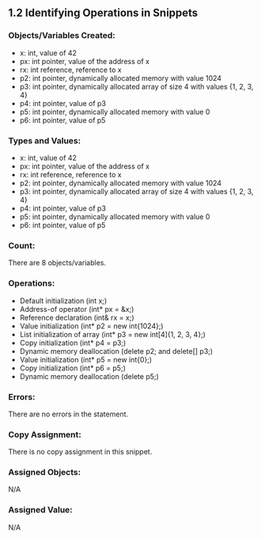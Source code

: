 ## 1.2 Identifying Operations in Snippets

### Objects/Variables Created:
- x: int, value of 42
- px: int pointer, value of the address of x
- rx: int reference, reference to x
- p2: int pointer, dynamically allocated memory with value 1024
- p3: int pointer, dynamically allocated array of size 4 with values {1, 2, 3, 4}
- p4: int pointer, value of p3
- p5: int pointer, dynamically allocated memory with value 0
- p6: int pointer, value of p5

### Types and Values:
- x: int, value of 42
- px: int pointer, value of the address of x
- rx: int reference, reference to x
- p2: int pointer, dynamically allocated memory with value 1024
- p3: int pointer, dynamically allocated array of size 4 with values {1, 2, 3, 4}
- p4: int pointer, value of p3
- p5: int pointer, dynamically allocated memory with value 0
- p6: int pointer, value of p5

### Count:
There are 8 objects/variables.

### Operations:
- Default initialization (int x;)
- Address-of operator (int* px = &x;)
- Reference declaration (int& rx = x;)
- Value initialization (int* p2 = new int{1024};)
- List initialization of array (int* p3 = new int[4]{1, 2, 3, 4};)
- Copy initialization (int* p4 = p3;)
- Dynamic memory deallocation (delete p2; and delete[] p3;)
- Value initialization (int* p5 = new int{0};)
- Copy initialization (int* p6 = p5;)
- Dynamic memory deallocation (delete p5;)

### Errors:
There are no errors in the statement.

### Copy Assignment:
There is no copy assignment in this snippet.

### Assigned Objects:
N/A

### Assigned Value:
N/A
